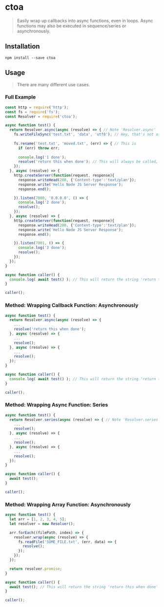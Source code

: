 ctoa
=======

> Easily wrap up callbacks into async functions, even in loops. Async functions may also be executed in sequence/series or asynchronously.

Installation
------------

```
npm install --save ctoa
```

Usage
-----

> There are many different use cases.

### Full Example
```js
const http = require('http');
const fs = require('fs');
const Resolver = require('ctoa');

async function test() {
  return Resolver.async(async (resolve) => { // Note 'Resolver.async'
    fs.writeFileSync('test.txt', 'data', 'utf8'); // Hey, that's not asynchronous!
  
    fs.rename('test.txt', 'moved.txt', (err) => { // This is
      if (err) throw err;
      
      console.log('1 done');
      resolve('return this when done'); // This will always be called, it also acts like done, use 'setReturn()' if you don't want to trigger 'done()'
    });
  }, async (resolve) => {
    http.createServer(function(request, response){
      response.writeHead(200, {'Content-type':'text/plan'});
      response.write('Hello Node JS Server Response');
      response.end();

    }).listen(7000, '0.0.0.0', () => {
      console.log('2 done');
      resolve();
    });
  }, async (resolve) => {
    http.createServer(function(request, response){
      response.writeHead(200, {'Content-type':'text/plan'});
      response.write('Hello Node JS Server Response');
      response.end();

    }).listen(7001, () => {
      console.log('3 done');
      resolve();
    });
  });
}

async function caller() {
  console.log( await test() ); // This will return the string 'return this when done'
}

caller();
```

### Method: Wrapping Callback Function: Asynchronously

```js
async function test() {
  return Resolver.async(async (resolve) => {
    ...
    resolve('return this when done');
  }, async (resolve) => {
    ...
    resolve();
  }, async (resolve) => {
    ...
    resolve();
  });
}

async function caller() {
  console.log( await test() ); // This will return the string 'return this when done'
}

caller();
```

### Method: Wrapping Async Function: Series

```js
async function test() {
  return Resolver.series(async (resolve) => { // Note 'Resolver.series'
    ...
    resolve();
  }, async (resolve) => {
    ...
    resolve();
  }, async (resolve) => {
    ...
    resolve();
  });
}

async function caller() {
  await test();
}

caller();
```

### Method: Wrapping Array Function: Asynchronously

```js
async function test() {
  let arr = [1, 2, 3, 4, 5];
  let resolver = new Resolver();

  arr.forEach((filePath, index) => {
    resolver.wrap(async (resolve) => {
      fs.readFile('SOME_FILE.txt', (err, data) => {
        resolve();
      });
    });
  });

  return resolver.promise;
}

async function caller() {
  await test(); // This will return the string 'return this when done'
}

caller();
```